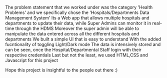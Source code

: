 The problem statement that we worked under was the category 'Health Problems' and we specifically chose the 'Hospitals/Departments Data Management System'
Its a Web app that allows multiple hospitals and departments to update their data, while Super Admins can monitor it in real-time through the HDMS 
Moreover the super admin will be able to manipulate the data entered across all the different hospitals and departments
We built a simple UI that is easy to understand
With the added fucntionality of toggling Light/Dark mode
The data is intensively stored and can be seen, once the Hospital/Departmental Staff login with their respective credentials
Last but not the least, we used HTML,CSS and Javascript for this project

Hope this project is insightful to the people out there :)
